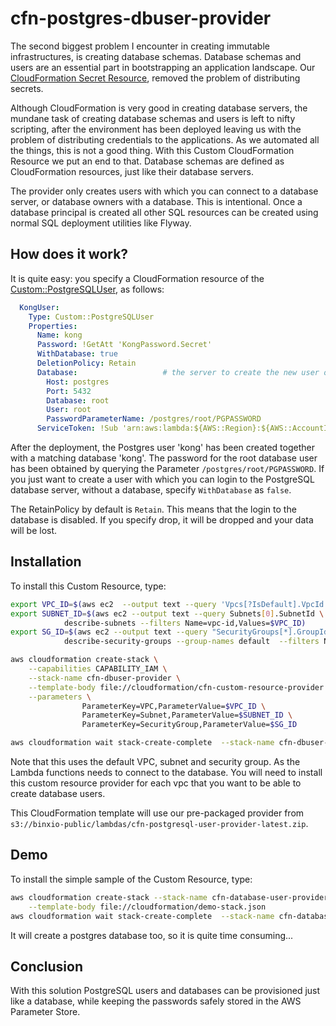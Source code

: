 # cfn-postgres-dbuser-provider

The second biggest problem I encounter in creating immutable infrastructures, is creating database schemas. Database schemas and users are an essential part in bootstrapping an application landscape.  Our [CloudFormation Secret Resource](https://github.com/binxio/cfn-custom-secret-provider), 
removed the problem of distributing secrets.  

Although CloudFormation is very good in creating database servers, the mundane task of creating database schemas and users is left to nifty scripting, 
after the environment has been deployed leaving us with the problem of distributing credentials to the applications. As we automated all the things, this is not a good thing. With this Custom CloudFormation Resource we put an end to that. Database schemas are defined as CloudFormation resources, just like their database servers.  

The provider only creates users with which you can connect to a database server, or database owners with a database. This is intentional. Once a database principal is created all other SQL resources can be created using normal SQL deployment utilities like Flyway.



## How does it work?
It is quite easy: you specify a CloudFormation resource of the [Custom::PostgreSQLUser](docs/PostgreSQLUser.md), as follows:

```yaml
  KongUser:
    Type: Custom::PostgreSQLUser
    Properties:
      Name: kong
      Password: !GetAtt 'KongPassword.Secret'
      WithDatabase: true
      DeletionPolicy: Retain 
      Database:                   # the server to create the new user or database in
        Host: postgres
        Port: 5432
        Database: root
        User: root
        PasswordParameterName: /postgres/root/PGPASSWORD
      ServiceToken: !Sub 'arn:aws:lambda:${AWS::Region}:${AWS::AccountId}:function:binxiokong-io-cfn-dbuser-provider-vpc-${AppVPC}'

```

After the deployment, the Postgres user 'kong' has been created together with a matching database 'kong'. The password for the root database user has been obtained by querying the Parameter `/postgres/root/PGPASSWORD`.  If you just want to create a user with which you can login to the PostgreSQL database server, without a database, specify `WithDatabase` as `false`. 

The RetainPolicy by default is `Retain`. This means that the login to the database is disabled. If you specify drop, it will be dropped and your data will be lost.


## Installation
To install this Custom Resource, type:

```sh
export VPC_ID=$(aws ec2  --output text --query 'Vpcs[?IsDefault].VpcId' describe-vpcs)
export SUBNET_ID=$(aws ec2 --output text --query Subnets[0].SubnetId \
			describe-subnets --filters Name=vpc-id,Values=$VPC_ID)
export SG_ID=$(aws ec2 --output text --query "SecurityGroups[*].GroupId" \
			describe-security-groups --group-names default  --filters Name=vpc-id,Values=$VPC_ID)

aws cloudformation create-stack \
	--capabilities CAPABILITY_IAM \
	--stack-name cfn-dbuser-provider \
	--template-body file://cloudformation/cfn-custom-resource-provider.json  \
	--parameters \
	            ParameterKey=VPC,ParameterValue=$VPC_ID \
	            ParameterKey=Subnet,ParameterValue=$SUBNET_ID \
                ParameterKey=SecurityGroup,ParameterValue=$SG_ID

aws cloudformation wait stack-create-complete  --stack-name cfn-dbuser-provider 
```
Note that this uses the default VPC, subnet and security group. As the Lambda functions needs to connect to the database. You will need to 
install this custom resource provider for each vpc that you want to be able to create database users.

This CloudFormation template will use our pre-packaged provider from `s3://binxio-public/lambdas/cfn-postgresql-user-provider-latest.zip`.


## Demo
To install the simple sample of the Custom Resource, type:

```sh
aws cloudformation create-stack --stack-name cfn-database-user-provider-demo \
	--template-body file://cloudformation/demo-stack.json
aws cloudformation wait stack-create-complete  --stack-name cfn-database-user-provider-demo
```
It will create a postgres database too, so it is quite time consuming...

## Conclusion
With this solution PostgreSQL users and databases can be provisioned just like a database, while keeping the
passwords safely stored in the AWS Parameter Store.
